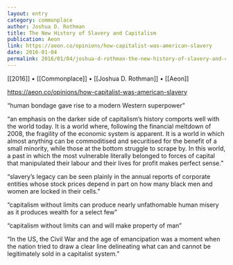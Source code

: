 ```yaml
---
layout: entry
category: commonplace
author: Joshua D. Rothman
title: The New History of Slavery and Capitalism
publication: Aeon
link: https://aeon.co/opinions/how-capitalist-was-american-slavery
date: 2016-01-04
permalink: 2016/01/04/joshua-d-rothman-the-new-history-of-slavery-and-capitalism
---
```


[[2016]] • [[Commonplace]] • [[Joshua D. Rothman]] • [[Aeon]]

https://aeon.co/opinions/how-capitalist-was-american-slavery

“human bondage gave rise to a modern Western superpower”

“an emphasis on the darker side of capitalism’s history comports well with the world today. It is a world where, following the financial meltdown of 2008, the fragility of the economic system is apparent. It is a world in which almost anything can be commoditised and securitised for the benefit of a small minority, while those at the bottom struggle to scrape by. In this world, a past in which the most vulnerable literally belonged to forces of capital that manipulated their labour and their lives for profit makes perfect sense.”

“slavery’s legacy can be seen plainly in the annual reports of corporate entities whose stock prices depend in part on how many black men and women are locked in their cells.”

“capitalism without limits can produce nearly unfathomable human misery as it produces wealth for a select few”

“capitalism without limits can and will make property of man”

“In the US, the Civil War and the age of emancipation was a moment when the nation tried to draw a clear line delineating what can and cannot be legitimately sold in a capitalist system.”
